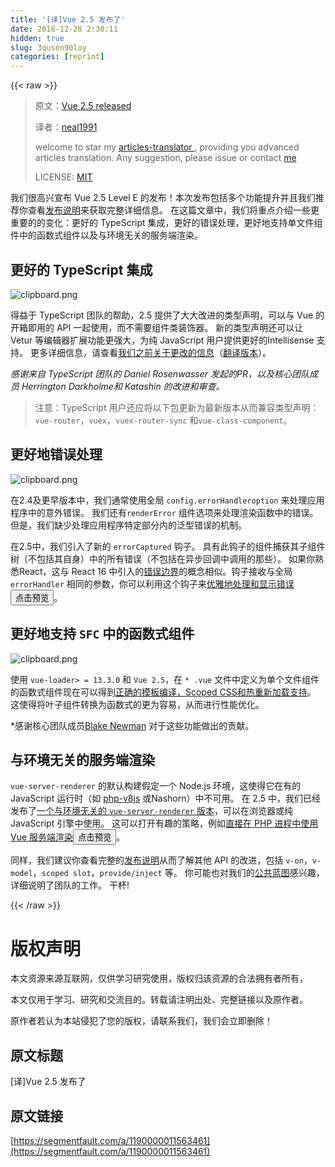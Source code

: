```yaml
---
title: '[译]Vue 2.5 发布了' 
date: 2018-12-28 2:30:11
hidden: true
slug: 3qusen90loy
categories: [reprint]
---
```


{{< raw >}}

                    
<blockquote>
<p>原文：<a href="https://medium.com/the-vue-point/vue-2-5-released-14bd65bf030b" rel="nofollow noreferrer" target="_blank">Vue 2.5 released</a></p>
<p>译者：<a href="https://github.com/neal1991" rel="nofollow noreferrer" target="_blank">neal1991</a></p>
<p>welcome to star my <a href="https://github.com/neal1991" rel="nofollow noreferrer" target="_blank">articles-translator </a>, providing you advanced articles translation. Any suggestion, please issue or contact <a href="mailto:bing@stu.ecnu.edu.cn">me</a></p>
<p>LICENSE: <a href="https://opensource.org/licenses/MIT" rel="nofollow noreferrer" target="_blank">MIT</a></p>
</blockquote>
<p>我们很高兴宣布 Vue 2.5 Level E 的发布！本次发布包括多个功能提升并且我们推荐你查看<a href="https://github.com/vuejs/vue/releases/tag/v2.5.0" rel="nofollow noreferrer" target="_blank">发布说明</a>来获取完整详细信息。 在这篇文章中，我们将重点介绍一些更重要的的变化：更好的 TypeScript 集成，更好的错误处理，更好地支持单文件组件中的函数式组件以及与环境无关的服务端渲染。</p>
<h2 id="articleHeader0">更好的 TypeScript 集成</h2>
<p><span class="img-wrap"><img data-src="/img/bVWGlr?w=800&amp;h=248" src="https://static.alili.tech/img/bVWGlr?w=800&amp;h=248" alt="clipboard.png" title="clipboard.png" style="cursor: pointer;"></span></p>
<p>得益于 TypeScript 团队的帮助，2.5 提供了大大改进的类型声明，可以与 Vue 的开箱即用的 API 一起使用，而不需要组件类装饰器。 新的类型声明还可以让 Vetur 等编辑器扩展功能更强大，为纯 JavaScript 用户提供更好的Intellisense 支持。 更多详细信息，请查看<a href="https://medium.com/the-vue-point/upcoming-typescript-changes-in-vue-2-5-e9bd7e2ecf08" rel="nofollow noreferrer" target="_blank">我们之前关于更改的信息</a>（<a href="https://segmentfault.com/a/1190000011484396">翻译版本</a>）。</p>
<p><em>感谢来自 TypeScript 团队的 Daniel Rosenwasser 发起的PR，以及核心团队成员 Herrington Darkholme和 Katashin 的改进和审查。</em></p>
<blockquote><p>注意：TypeScript 用户还应将以下包更新为最新版本从而兼容类型声明：<code>vue-router</code>，<code>vuex</code>，<code>vuex-router-sync</code> 和<code>vue-class-component</code>。</p></blockquote>
<h2 id="articleHeader1">更好地错误处理</h2>
<p><span class="img-wrap"><img data-src="/img/bVWGlw?w=300&amp;h=213" src="https://static.alili.tech/img/bVWGlw?w=300&amp;h=213" alt="clipboard.png" title="clipboard.png" style="cursor: pointer;"></span></p>
<p>在2.4及更早版本中，我们通常使用全局 <code>config.errorHandleroption</code> 来处理应用程序中的意外错误。 我们还有<code>renderError</code> 组件选项来处理渲染函数中的错误。 但是，我们缺少处理应用程序特定部分内的泛型错误的机制。</p>
<p>在2.5中，我们引入了新的 <code>errorCaptured</code> 钩子。 具有此钩子的组件捕获其子组件树（不包括其自身）中的所有错误（不包括在异步回调中调用的那些）。 如果你熟悉React，这与 React 16 中引入的<a href="https://reactjs.org/blog/2017/07/26/error-handling-in-react-16.html#introducing-error-boundaries" rel="nofollow noreferrer" target="_blank">错误边界</a>的概念相似。钩子接收与全局 <code>errorHandler</code> 相同的参数，你可以利用这个钩子来<a href="https://gist.github.com/yyx990803/9bdff05e5468a60ced06c29c39114c6b#error-handling-with-errorcaptured-hook" rel="nofollow noreferrer" target="_blank">优雅地处理和显示错误</a><button class="btn btn-xs btn-default ml10 preview" data-url="yyx990803/9bdff05e5468a60ced06c29c39114c6b" data-typeid="1">点击预览</button>。</p>
<h2 id="articleHeader2">更好地支持 <code>SFC</code> 中的函数式组件</h2>
<p><span class="img-wrap"><img data-src="/img/bVWGlz?w=800&amp;h=359" src="https://static.alili.tech/img/bVWGlz?w=800&amp;h=359" alt="clipboard.png" title="clipboard.png" style="cursor: pointer;"></span></p>
<p>使用 <code>vue-loader&gt; = 13.3.0</code> 和 <code>Vue 2.5</code>，在 <code>* .vue</code> 文件中定义为单个文件组件的函数式组件现在可以得到<a href="https://vue-loader.vuejs.org/en/features/functional.html" rel="nofollow noreferrer" target="_blank">正确的模板编译，Scoped CSS和热重新加载支持</a>。 这使得将叶子组件转换为函数式的更为容易，从而进行性能优化。</p>
<p>*感谢核心团队成员<a href="https://github.com/blake-newman" rel="nofollow noreferrer" target="_blank">Blake Newman</a> 对于这些功能做出的贡献。</p>
<h2 id="articleHeader3">与环境无关的服务端渲染</h2>
<p><code>vue-server-renderer</code> 的默认构建假定一个 Node.js 环境，这使得它在有的 JavaScript 运行时（如 <a href="https://github.com/phpv8/v8js" rel="nofollow noreferrer" target="_blank">php-v8js</a> 或Nashorn）中不可用。 在 2.5 中，我们已经发布了<a href="https://github.com/vuejs/vue/blob/dev/packages/vue-server-renderer/basic.j" rel="nofollow noreferrer" target="_blank">一个与环境无关的 <code>vue-server-renderer</code> 版本</a>，可以在浏览器或纯 JavaScript 引擎中使用。 这可以打开有趣的策略，例如<a href="https://gist.github.com/yyx990803/9bdff05e5468a60ced06c29c39114c6b#environment-agnostic-ssr" rel="nofollow noreferrer" target="_blank">直接在 PHP 进程中使用 Vue 服务端渲染</a><button class="btn btn-xs btn-default ml10 preview" data-url="yyx990803/9bdff05e5468a60ced06c29c39114c6b" data-typeid="1">点击预览</button>。</p>
<p>同样，我们建议你查看完整的<a href="https://github.com/vuejs/vue/releases/tag/v2.5.0" rel="nofollow noreferrer" target="_blank">发布说明</a>从而了解其他 API 的改进，包括 <code>v-on</code>，<code>v-model</code>，<code>scoped slot</code>，<code>provide/inject</code> 等。 你可能也对我们的<a href="https://github.com/vuejs/roadmap" rel="nofollow noreferrer" target="_blank">公共蓝图</a>感兴趣，详细说明了团队的工作。 干杯!</p>

                
{{< /raw >}}

# 版权声明
本文资源来源互联网，仅供学习研究使用，版权归该资源的合法拥有者所有，

本文仅用于学习、研究和交流目的。转载请注明出处、完整链接以及原作者。

原作者若认为本站侵犯了您的版权，请联系我们，我们会立即删除！

## 原文标题
[译]Vue 2.5 发布了

## 原文链接
[https://segmentfault.com/a/1190000011563461](https://segmentfault.com/a/1190000011563461)

